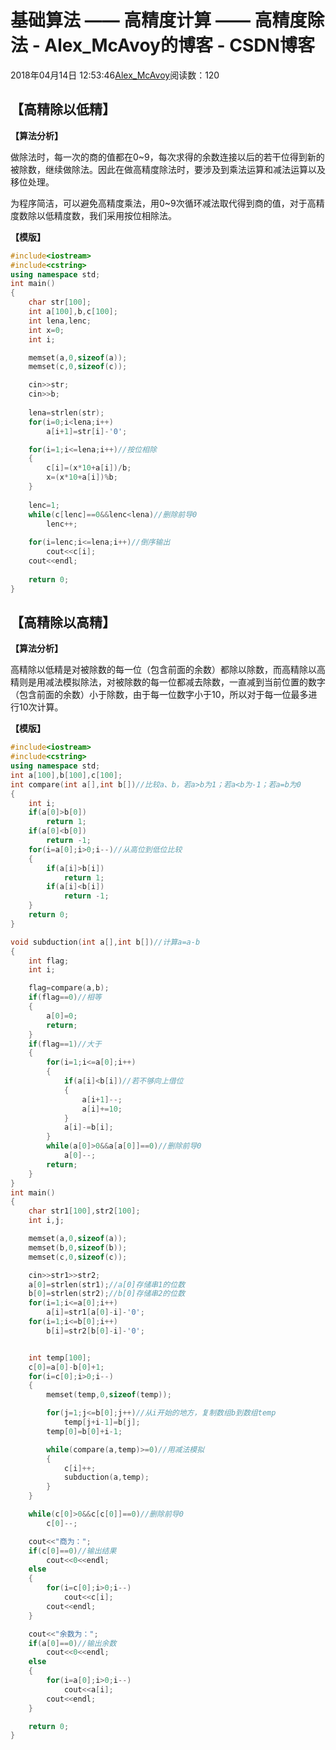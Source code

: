 # 基础算法 —— 高精度计算 —— 高精度除法 - Alex_McAvoy的博客 - CSDN博客





2018年04月14日 12:53:46[Alex_McAvoy](https://me.csdn.net/u011815404)阅读数：120








## 【高精除以低精】

**【算法分析】**

做除法时，每一次的商的值都在0~9，每次求得的余数连接以后的若干位得到新的被除数，继续做除法。因此在做高精度除法时，要涉及到乘法运算和减法运算以及移位处理。

为程序简洁，可以避免高精度乘法，用0~9次循环减法取代得到商的值，对于高精度数除以低精度数，我们采用按位相除法。

**【模版】**

```cpp
#include<iostream>
#include<cstring>
using namespace std;
int main()
{
    char str[100];
    int a[100],b,c[100];
    int lena,lenc;
    int x=0;
    int i;

    memset(a,0,sizeof(a));
    memset(c,0,sizeof(c));

    cin>>str;
    cin>>b;
    
    lena=strlen(str);
    for(i=0;i<lena;i++)
        a[i+1]=str[i]-'0';

    for(i=1;i<=lena;i++)//按位相除
    {
        c[i]=(x*10+a[i])/b;
        x=(x*10+a[i])%b;
    }
    
    lenc=1;
    while(c[lenc]==0&&lenc<lena)//删除前导0
        lenc++;
        
    for(i=lenc;i<=lena;i++)//倒序输出
        cout<<c[i];
    cout<<endl;
    
    return 0;
}
```



## 【高精除以高精】





**【算法分析】**

高精除以低精是对被除数的每一位（包含前面的余数）都除以除数，而高精除以高精则是用减法模拟除法，对被除数的每一位都减去除数，一直减到当前位置的数字（包含前面的余数）小于除数，由于每一位数字小于10，所以对于每一位最多进行10次计算。

**【模版】**

```cpp
#include<iostream>
#include<cstring>
using namespace std;
int a[100],b[100],c[100];
int compare(int a[],int b[])//比较a、b，若a>b为1；若a<b为-1；若a=b为0
{
    int i;
    if(a[0]>b[0])
        return 1;
    if(a[0]<b[0])
        return -1;
    for(i=a[0];i>0;i--)//从高位到低位比较
    {
        if(a[i]>b[i])
            return 1;
        if(a[i]<b[i])
            return -1;
    }
    return 0;
}

void subduction(int a[],int b[])//计算a=a-b
{
    int flag;
    int i;

    flag=compare(a,b);
    if(flag==0)//相等
    {
        a[0]=0;
        return;
    }
    if(flag==1)//大于
    {
        for(i=1;i<=a[0];i++)
        {
            if(a[i]<b[i])//若不够向上借位
            {
                a[i+1]--;
                a[i]+=10;
            }
            a[i]-=b[i];
        }
        while(a[0]>0&&a[a[0]]==0)//删除前导0
            a[0]--;
        return;
    }
}
int main()
{
    char str1[100],str2[100];
    int i,j;

    memset(a,0,sizeof(a));
    memset(b,0,sizeof(b));
    memset(c,0,sizeof(c));

    cin>>str1>>str2;
    a[0]=strlen(str1);//a[0]存储串1的位数
    b[0]=strlen(str2);//b[0]存储串2的位数
    for(i=1;i<=a[0];i++)
        a[i]=str1[a[0]-i]-'0';
    for(i=1;i<=b[0];i++)
        b[i]=str2[b[0]-i]-'0';


    int temp[100];
    c[0]=a[0]-b[0]+1;
    for(i=c[0];i>0;i--)
    {
        memset(temp,0,sizeof(temp));

        for(j=1;j<=b[0];j++)//从i开始的地方，复制数组b到数组temp
            temp[j+i-1]=b[j];
        temp[0]=b[0]+i-1;

        while(compare(a,temp)>=0)//用减法模拟
        {
            c[i]++;
            subduction(a,temp);
        }
    }

    while(c[0]>0&&c[c[0]]==0)//删除前导0
        c[0]--;

    cout<<"商为：";
    if(c[0]==0)//输出结果
        cout<<0<<endl;
    else
    {
        for(i=c[0];i>0;i--)
            cout<<c[i];
        cout<<endl;
    }

    cout<<"余数为：";
    if(a[0]==0)//输出余数
        cout<<0<<endl;
    else
    {
        for(i=a[0];i>0;i--)
            cout<<a[i];
        cout<<endl;
    }

    return 0;
}
```





